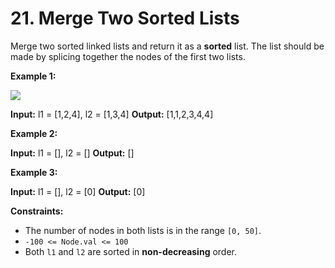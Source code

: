 # 21. Merge Two Sorted Lists

Merge two sorted linked lists and return it as a  **sorted**  list. The list should be made by splicing together the nodes of the first two lists.

**Example 1:**

![](https://assets.leetcode.com/uploads/2020/10/03/merge_ex1.jpg)

**Input:** l1 = [1,2,4], l2 = [1,3,4]
**Output:** [1,1,2,3,4,4]

**Example 2:**

**Input:** l1 = [], l2 = []
**Output:** []

**Example 3:**

**Input:** l1 = [], l2 = [0]
**Output:** [0]

**Constraints:**

-   The number of nodes in both lists is in the range  `[0, 50]`.
-   `-100 <= Node.val <= 100`
-   Both  `l1`  and  `l2`  are sorted in  **non-decreasing**  order.
